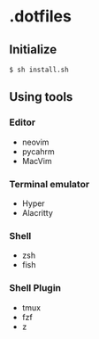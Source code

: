 # .dotfiles

## Initialize

``` 
$ sh install.sh
```

## Using tools

### Editor

- neovim
- pycahrm
- MacVim

### Terminal emulator

- Hyper
- Alacritty

### Shell

- zsh
- fish

### Shell Plugin

- tmux
- fzf
- z

